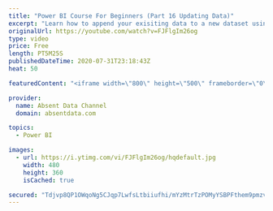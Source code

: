 ```yaml
---
title: "Power BI Course For Beginners (Part 16 Updating Data)"
excerpt: "Learn how to append your exisiting data to a new dataset using the Query Editor in Power BI."
originalUrl: https://youtube.com/watch?v=FJFlgIm26og
type: video
price: Free
length: PT5M25S
publishedDateTime: 2020-07-31T23:18:43Z
heat: 50

featuredContent: "<iframe width=\"800\" height=\"500\" frameborder=\"0\" src=\"https://www.youtube.com/embed/FJFlgIm26og\" allow=\"accelerometer; autoplay; encrypted-media; gyroscope; picture-in-picture\" allowfullscreen></iframe>"

provider:
  name: Absent Data Channel
  domain: absentdata.com

topics:
  - Power BI

images:
  - url: https://i.ytimg.com/vi/FJFlgIm26og/hqdefault.jpg
    width: 480
    height: 360
    isCached: true

secured: "Tdjvp8QP1OWqoNg5CJqp7LwfsLtbiiufhi/mYzMtrTzPOMyYSBPFthem9pmzvJoWrC000kl51HqrZPc+O6L8jm5Hhn6ZfWcBZ9dRMmnlM8S+ILpfanT4Fg0iAxxUIknEeFbR2RcwxGAWjKLPNzwRdtgsyNtFe7VJrDtTETk5P3YIgk90ayjfz5vwrDxZ0Xn/iEcMB/RHqYnefDNL7qXE8Tuvq2GsMIlUElZt5hKGr4E7fiPzPRxKmThOgbg+SNwKIapPr6KZ/5BeVyn2zt1mKujCbZ2bc7VwTtSBkUz+OEOCNJ+WzODpLcrrQ5FVbdpqGvISrE8sGE3jxnMAaDGR9aTjN2I7s97iLNFNji7V9WPgYPL0441m11bd9BMTq15TCR1fLZW13GTJy8lj3BVYmPaVlXnqiQ9wsycXY6Z0aA8=;gKNs6WgiXFKjVjAtsIhIiA=="
---
```


